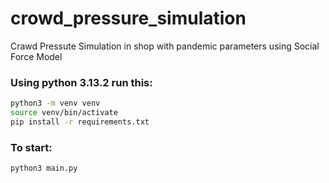 # crowd_pressure_simulation
Crawd Pressute Simulation in shop with pandemic parameters using Social Force Model

### Using python 3.13.2 run this:
```bash
python3 -m venv venv 
source venv/bin/activate
pip install -r requirements.txt
```


### To start:
```bash
python3 main.py
```